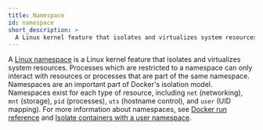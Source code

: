 ```yaml
---
title: Namespace
id: namespace
short_description: >
  A Linux kernel feature that isolates and virtualizes system resources.
---
```


A [Linux namespace](https://man7.org/linux/man-pages/man7/namespaces.7.html) is a Linux kernel feature that isolates and virtualizes system resources. Processes which are restricted to a namespace can only interact with resources or processes that are part of the same namespace. Namespaces
are an important part of Docker's isolation model. Namespaces exist for each type of resource, including `net` (networking), `mnt` (storage), `pid` (processes), `uts` (hostname control), and `user` (UID mapping). For more information about namespaces, see [Docker run reference](/engine/reference/run/) and [Isolate containers with a user namespace](/engine/security/userns-remap/).
